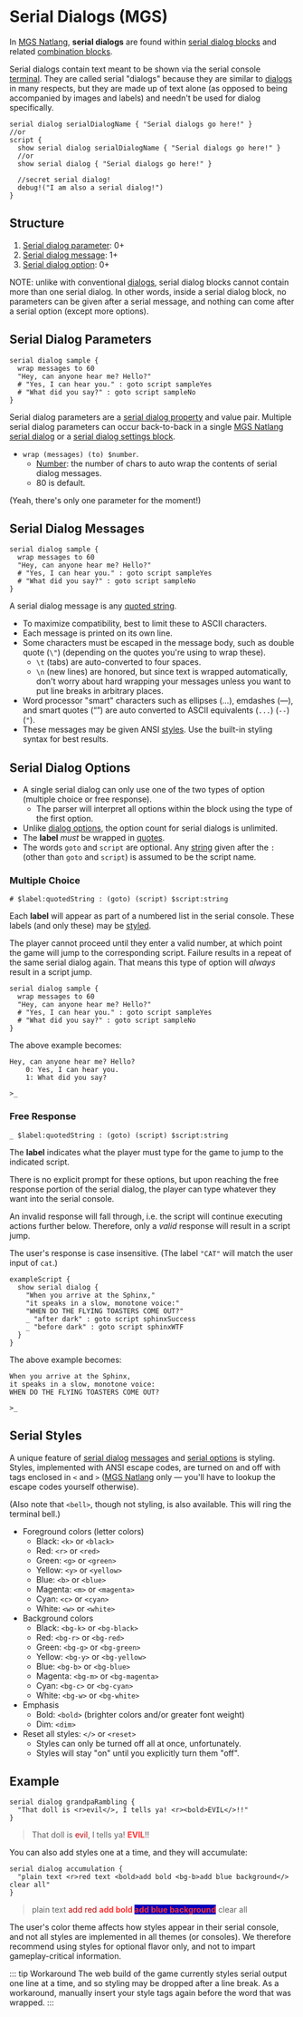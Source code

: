 # Serial Dialogs (MGS)

In [MGS Natlang](../mgs/mgs_natlang), **serial dialogs** are found within [serial dialog blocks](../mgs/serial_dialog_block) and related [combination blocks](../mgs/blocks#combination-blocks).

Serial dialogs contain text meant to be shown via the serial console [terminal](../terminal). They are called serial "dialogs" because they are similar to [dialogs](../dialogs) in many respects, but they are made up of text alone (as opposed to being accompanied by images and labels) and needn't be used for dialog specifically.

```mgs
serial dialog serialDialogName { "Serial dialogs go here!" }
//or
script {
  show serial dialog serialDialogName { "Serial dialogs go here!" }
  //or
  show serial dialog { "Serial dialogs go here!" }

  //secret serial dialog!
  debug!("I am also a serial dialog!")
}
```

## Structure

1. [Serial dialog parameter](#serial-dialog-parameters): 0+
2. [Serial dialog message](#serial-dialog-messages): 1+
3. [Serial dialog option](#serial-dialog-options): 0+

NOTE: unlike with conventional [dialogs](dialogs_mgs), serial dialog blocks cannot contain more than one serial dialog. In other words, inside a serial dialog block, no parameters can be given after a serial message, and nothing can come after a serial option (except more options).

## Serial Dialog Parameters

```mgs{2}
serial dialog sample {
  wrap messages to 60
  "Hey, can anyone hear me? Hello?"
  # "Yes, I can hear you." : goto script sampleYes
  # "What did you say?" : goto script sampleNo
}
```

Serial dialog parameters are a [serial dialog property](../serial_dialogs#properties) and value pair. Multiple serial dialog parameters can occur back-to-back in a single [MGS Natlang serial dialog](../mgs/serial_dialogs_mgs) or a [serial dialog settings block](../mgs/serial_dialog_settings_block).

- `wrap (messages) (to) $number`.
	- [Number](../mgs/variables_mgs#number): the number of chars to auto wrap the contents of serial dialog messages.
	- 80 is default.

(Yeah, there's only one parameter for the moment!)

## Serial Dialog Messages

```mgs{3}
serial dialog sample {
  wrap messages to 60
  "Hey, can anyone hear me? Hello?"
  # "Yes, I can hear you." : goto script sampleYes
  # "What did you say?" : goto script sampleNo
}
```

A serial dialog message is any [quoted string](../mgs/variables_mgs#quoted-string).

- To maximize compatibility, best to limit these to ASCII characters.
- Each message is printed on its own line.
- Some characters must be escaped in the message body, such as double quote (`\"`) (depending on the quotes you're using to wrap these).
	- `\t` (tabs) are auto-converted to four spaces.
	- `\n` (new lines) are honored, but since text is wrapped automatically, don't worry about hard wrapping your messages unless you want to put line breaks in arbitrary places.
- Word processor "smart" characters such as ellipses (…), emdashes (—), and smart quotes (“”) are auto converted to ASCII equivalents (`...`) (`--`) (`"`).
- These messages may be given ANSI [styles](#serial_styles). Use the built-in styling syntax for best results.

## Serial Dialog Options

- A single serial dialog can only use one of the two types of option (multiple choice or free response).
	- The parser will interpret all options within the block using the type of the first option.
- Unlike [dialog options](dialogs_mgs#dialog-options), the option count for serial dialogs is unlimited.
- The **label** *must* be wrapped in [quotes](../mgs/variables_mgs#quoted-string).
- The words `goto` and `script` are optional. Any [string](../mgs/variables_mgs#string) given after the `:` (other than `goto` and `script`) is assumed to be the script name.

### Multiple Choice

```
# $label:quotedString : (goto) (script) $script:string
```

Each **label** will appear as part of a numbered list in the serial console. These labels (and only these) may be [styled](#serial_styles).

The player cannot proceed until they enter a valid number, at which point the game will jump to the corresponding script. Failure results in a repeat of the same serial dialog again. That means this type of option will *always* result in a script jump.


```mgs{4-5}
serial dialog sample {
  wrap messages to 60
  "Hey, can anyone hear me? Hello?"
  # "Yes, I can hear you." : goto script sampleYes
  # "What did you say?" : goto script sampleNo
}
```

The above example becomes:

```
Hey, can anyone hear me? Hello?
    0: Yes, I can hear you.
    1: What did you say?

>_
```

### Free Response

```
_ $label:quotedString : (goto) (script) $script:string
```

The **label** indicates what the player must type for the game to jump to the indicated script.

There is no explicit prompt for these options, but upon reaching the free response portion of the serial dialog, the player can type whatever they want into the serial console.

An invalid response will fall through, i.e. the script will continue executing actions further below. Therefore, only a *valid* response will result in a script jump.

The user's response is case insensitive. (The label `"CAT"` will match the user input of `cat`.)

```mgs{6-7}
exampleScript {
  show serial dialog {
    "When you arrive at the Sphinx,"
    "it speaks in a slow, monotone voice:"
    "WHEN DO THE FLYING TOASTERS COME OUT?"
    _ "after dark" : goto script sphinxSuccess
    _ "before dark" : goto script sphinxWTF
  }
}
```

The above example becomes:

```
When you arrive at the Sphinx,
it speaks in a slow, monotone voice:
WHEN DO THE FLYING TOASTERS COME OUT?

>_
```

## Serial Styles

A unique feature of [serial dialog](../mgs/serial_dialogs_mgs) [messages](../mgs/serial_dialogs_mgs#serial-dialog-messages) and [serial options](../mgs/serial_dialogs_mgs#serial-dialog-options) is styling. Styles, implemented with ANSI escape codes, are turned on and off with tags enclosed in `<` and `>` ([MGS Natlang](mgs_natlang) only — you'll have to lookup the escape codes yourself otherwise).

(Also note that `<bell>`, though not styling, is also available. This will ring the terminal bell.)

- Foreground colors (letter colors)
	- Black: `<k>` or `<black>`
	- Red: `<r>` or `<red>`
	- Green: `<g>` or `<green>`
	- Yellow: `<y>` or `<yellow>`
	- Blue: `<b>` or `<blue>`
	- Magenta: `<m>` or `<magenta>`
	- Cyan: `<c>` or `<cyan>`
	- White: `<w>` or `<white>`
- Background colors
	- Black: `<bg-k>` or `<bg-black>`
	- Red: `<bg-r>` or `<bg-red>`
	- Green: `<bg-g>` or `<bg-green>`
	- Yellow: `<bg-y>` or `<bg-yellow>`
	- Blue: `<bg-b>` or `<bg-blue>`
	- Magenta: `<bg-m>` or `<bg-magenta>`
	- Cyan: `<bg-c>` or `<bg-cyan>`
	- White: `<bg-w>` or `<bg-white>`
- Emphasis
	- Bold: `<bold>` (brighter colors and/or greater font weight)
	- Dim: `<dim>`
- Reset all styles: `</>` or `<reset>`
	- Styles can only be turned off all at once, unfortunately.
	- Styles will stay "on" until you explicitly turn them "off".

## Example

```mgs
serial dialog grandpaRambling {
  "That doll is <r>evil</>, I tells ya! <r><bold>EVIL</>!!"
}
```

> That doll is <span style="color:#b00;">evil</span>, I tells ya! <span style="color:#f33;font-weight:bold;">EVIL</span>!!

You can also add styles one at a time, and they will accumulate:

```mgs
serial dialog accumulation {
  "plain text <r>red text <bold>add bold <bg-b>add blue background</> clear all"
}
```

> plain text <span style="color:#b00;">add red </span><span style="color:#f33;font-weight:bold;">add bold </span><span style="color:#f33;font-weight:bold;background-color:#00b">add blue background</span> clear all

The user's color theme affects how styles appear in their serial console, and not all styles are implemented in all themes (or consoles). We therefore recommend using styles for optional flavor only, and not to impart gameplay-critical information.

::: tip Workaround
The web build of the game currently styles serial output one line at a time, and so styling may be dropped after a line break. As a workaround, manually insert your style tags again before the word that was wrapped.
:::
